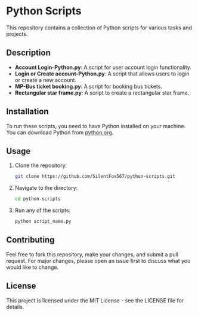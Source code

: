 # Python Scripts

This repository contains a collection of Python scripts for various tasks and projects.

## Description

- **Account Login-Python.py**: A script for user account login functionality.
- **Login or Create account-Python.py**: A script that allows users to login or create a new account.
- **MP-Bus ticket booking.py**: A script for booking bus tickets.
- **Rectangular star frame.py**: A script to create a rectangular star frame.

## Installation

To run these scripts, you need to have Python installed on your machine. You can download Python from [python.org](https://www.python.org/).

## Usage

1. Clone the repository:
    ```bash
    git clone https://github.com/SilentFox567/python-scripts.git
    ```
2. Navigate to the directory:
    ```bash
    cd python-scripts
    ```
3. Run any of the scripts:
    ```bash
    python script_name.py
    ```

## Contributing

Feel free to fork this repository, make your changes, and submit a pull request. For major changes, please open an issue first to discuss what you would like to change.

## License

This project is licensed under the MIT License - see the LICENSE file for details.
